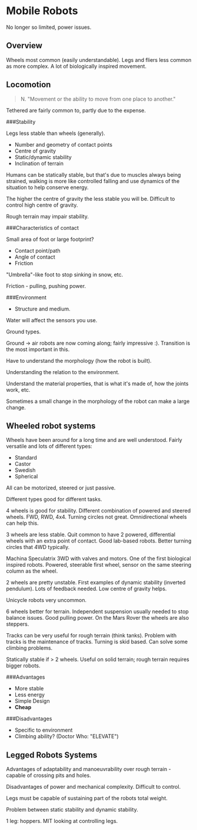 Mobile Robots
=============

No longer so limited, power issues.


Overview
--------

Wheels most common (easily understandable). Legs and fliers less common as more complex. A lot of biologically inspired movement.


Locomotion
----------

> N. "Movement or the ability to move from one place to another."

Tethered are fairly common to, partly due to the expense.

###Stability

Legs less stable than wheels (generally).

* Number and geometry of contact points
* Centre of gravity
* Static/dynamic stability
* Inclination of terrain

Humans can be statically stable, but that's due to muscles always being strained, walking is more like controlled falling and use dynamics of the situation to help conserve energy.

The higher the centre of gravity the less stable you will be. Difficult to control high centre of gravity.

Rough terrain may impair stability.


###Characteristics of contact

Small area of foot or large footprint?

* Contact point/path
* Angle of contact
* Friction

"Umbrella"-like foot to stop sinking in snow, etc.

Friction - pulling, pushing power.


###Environment

* Structure and medium.

Water will affect the sensors you use.

Ground types.

Ground -> air robots are now coming along; fairly impressive :). Transition is the most important in this.

Have to understand the morphology (how the robot is built).

Understanding the relation to the environment.

Understand the material properties, that is what it's made of, how the joints work, etc.

Sometimes a small change in the morphology of the robot can make a large change.


Wheeled robot systems
---------------------

Wheels have been around for a long time and are well understood. Fairly versatile and lots of different types:

* Standard
* Castor
* Swedish
* Spherical

All can be motorized, steered or just passive.

Different types good for different tasks.

4 wheels is good for stability. Different combination of powered and steered wheels. FWD, RWD, 4x4. Turning circles not great. Omnidirectional wheels can help this.

3 wheels are less stable. Quit common to have 2 powered, differential wheels with an extra point of contact. Good lab-based robots. Better turning circles that 4WD typically. 

Machina Speculatrix 3WD with valves and motors. One of the first biological inspired robots. Powered, steerable first wheel, sensor on the same steering column as the wheel.

2 wheels are pretty unstable. First examples of dynamic stability (inverted pendulum). Lots of feedback needed. Low centre of gravity helps.

Unicycle robots very uncommon.

6 wheels better for terrain. Independent suspension usually needed to stop balance issues. Good pulling power. On the Mars Rover the wheels are also steppers. 

Tracks can be very useful for rough terrain (think tanks). Problem with tracks is the maintenance of tracks. Turning is skid based. Can solve some climbing problems.

Statically stable if $\gt$ 2 wheels. Useful on solid terrain; rough terrain requires bigger robots.


###Advantages

* More stable
* Less energy
* Simple Design
* **Cheap**


###Disadvantages

* Specific to environment
* Climbing ability? (Doctor Who: "ELEVATE")


Legged Robots Systems
---------------------

Advantages of adaptability and manoeuvrability over rough terrain - capable of crossing pits and holes.

Disadvantages of power and mechanical complexity. Difficult to control.

Legs must be capable of sustaining part of the robots total weight.

Problem between static stability and dynamic stability.

1 leg: hoppers. MIT looking at controlling legs.
